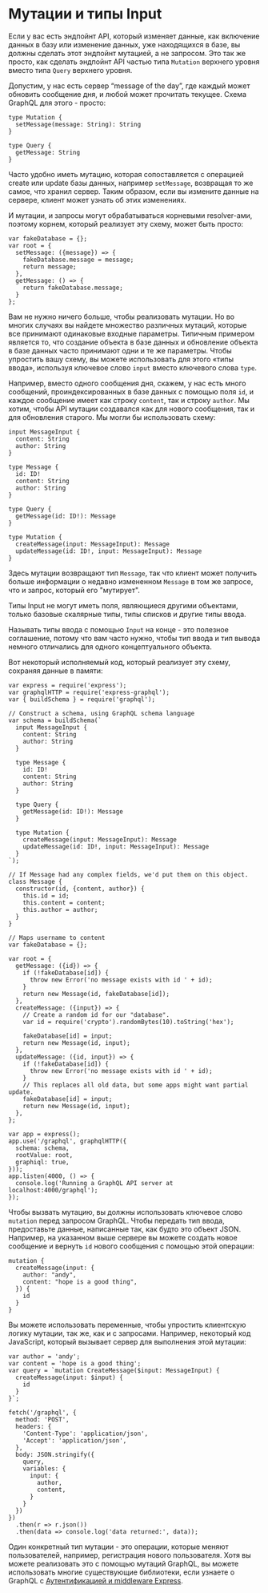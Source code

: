 # Мутации и типы Input

Если у вас есть эндпойнт API, который изменяет данные, как включение данных в базу или изменение данных, уже находящихся в базе, вы должны сделать этот эндпойнт мутацией, а не запросом. Это так же просто, как сделать эндпойнт API частью типа ```Mutation``` верхнего уровня вместо типа ```Query``` верхнего уровня.

Допустим, у нас есть сервер “message of the day”, где каждый может обновить сообщение дня, и любой может прочитать текущее. Схема GraphQL для этого - просто:

```
type Mutation {
  setMessage(message: String): String
}

type Query {
  getMessage: String
}
```

Часто удобно иметь мутацию, которая сопоставляется с операцией create или update базы данных, например ```setMessage```, возвращая то же самое, что хранил сервер. Таким образом, если вы измените данные на сервере, клиент может узнать об этих изменениях.

И мутации, и запросы могут обрабатываться корневыми resolver-ами, поэтому корнем, который реализует эту схему, может быть просто:

```
var fakeDatabase = {};
var root = {
  setMessage: ({message}) => {
    fakeDatabase.message = message;
    return message;
  },
  getMessage: () => {
    return fakeDatabase.message;
  }
};
```

Вам не нужно ничего больше, чтобы реализовать мутации. Но во многих случаях вы найдете множество различных мутаций, которые все принимают одинаковые входные параметры. Типичным примером является то, что создание объекта в базе данных и обновление объекта в базе данных часто принимают одни и те же параметры. Чтобы упростить вашу схему, вы можете использовать для этого «типы ввода», используя ключевое слово ```input``` вместо ключевого слова ```type```.

Например, вместо одного сообщения дня, скажем, у нас есть много сообщений, проиндексированных в базе данных с помощью поля ```id```, и каждое сообщение имеет как строку ```content```, так и строку ```author```. Мы хотим, чтобы API мутации создавался как для нового сообщения, так и для обновления старого. Мы могли бы использовать схему:

```
input MessageInput {
  content: String
  author: String
}

type Message {
  id: ID!
  content: String
  author: String
}

type Query {
  getMessage(id: ID!): Message
}

type Mutation {
  createMessage(input: MessageInput): Message
  updateMessage(id: ID!, input: MessageInput): Message
}
```

Здесь мутации возвращают тип ```Message```, так что клиент может получить больше информации о недавно измененном ```Message``` в том же запросе, что и запрос, который его "мутирует".

Типы Input не могут иметь поля, являющиеся другими объектами, только базовые скалярные типы, типы списков и другие типы ввода.

Называть типы ввода с помощью ```Input``` на конце - это полезное соглашение, потому что вам часто нужно, чтобы тип ввода и тип вывода немного отличались для одного концептуального объекта.

Вот некоторый исполняемый код, который реализует эту схему, сохраняя данные в памяти:

```
var express = require('express');
var graphqlHTTP = require('express-graphql');
var { buildSchema } = require('graphql');

// Construct a schema, using GraphQL schema language
var schema = buildSchema(`
  input MessageInput {
    content: String
    author: String
  }

  type Message {
    id: ID!
    content: String
    author: String
  }

  type Query {
    getMessage(id: ID!): Message
  }

  type Mutation {
    createMessage(input: MessageInput): Message
    updateMessage(id: ID!, input: MessageInput): Message
  }
`);

// If Message had any complex fields, we'd put them on this object.
class Message {
  constructor(id, {content, author}) {
    this.id = id;
    this.content = content;
    this.author = author;
  }
}

// Maps username to content
var fakeDatabase = {};

var root = {
  getMessage: ({id}) => {
    if (!fakeDatabase[id]) {
      throw new Error('no message exists with id ' + id);
    }
    return new Message(id, fakeDatabase[id]);
  },
  createMessage: ({input}) => {
    // Create a random id for our "database".
    var id = require('crypto').randomBytes(10).toString('hex');

    fakeDatabase[id] = input;
    return new Message(id, input);
  },
  updateMessage: ({id, input}) => {
    if (!fakeDatabase[id]) {
      throw new Error('no message exists with id ' + id);
    }
    // This replaces all old data, but some apps might want partial update.
    fakeDatabase[id] = input;
    return new Message(id, input);
  },
};

var app = express();
app.use('/graphql', graphqlHTTP({
  schema: schema,
  rootValue: root,
  graphiql: true,
}));
app.listen(4000, () => {
  console.log('Running a GraphQL API server at localhost:4000/graphql');
});
```

Чтобы вызвать мутацию, вы должны использовать ключевое слово ```mutation``` перед запросом GraphQL. Чтобы передать тип ввода, предоставьте данные, написанные так, как будто это объект JSON. Например, на указанном выше сервере вы можете создать новое сообщение и вернуть ```id``` нового сообщения с помощью этой операции:

```
mutation {
  createMessage(input: {
    author: "andy",
    content: "hope is a good thing",
  }) {
    id
  }
}
```

Вы можете использовать переменные, чтобы упростить клиентскую логику мутации, так же, как и с запросами. Например, некоторый код JavaScript, который вызывает сервер для выполнения этой мутации:

```
var author = 'andy';
var content = 'hope is a good thing';
var query = `mutation CreateMessage($input: MessageInput) {
  createMessage(input: $input) {
    id
  }
}`;

fetch('/graphql', {
  method: 'POST',
  headers: {
    'Content-Type': 'application/json',
    'Accept': 'application/json',
  },
  body: JSON.stringify({
    query,
    variables: {
      input: {
        author,
        content,
      }
    }
  })
})
  .then(r => r.json())
  .then(data => console.log('data returned:', data));
```

Один конкретный тип мутации - это операции, которые меняют пользователей, например, регистрация нового пользователя. Хотя вы можете реализовать это с помощью мутаций GraphQL, вы можете использовать многие существующие библиотеки, если узнаете о GraphQL с [Аутентификацией и middleware Express](authentication-and-express-middleware.md).

